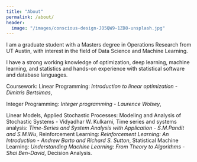 ```yaml
---
title: "About"
permalink: /about/
header:
  image: "/images/conscious-design-JO5QW9-1ZD8-unsplash.jpg"
---
```


I am a graduate student with a Masters degree in Operations Research from UT Austin, with interest in the field of Data Science and Machine Learning.

I have a strong working knowledge of optimization, deep learning, machine learning, and statistics and hands-on experience with statistical software and database languages.

Coursework:
Linear Programming: <em>Introduction to linear optimization - Dimitris Bertsimas</em>, 

Integer Programming: <em>Integer programming - Laurence Wolsey</em>, 

Linear Models, 
Applied Stochastic Processes: </em>Modeling and Analysis of Stochastic Systems - Vidyadhar W. Kulkarni</em>, 
Time series and systems analysis: <em>Time-Series and System Analysis with Application - S.M.Pandit and S.M.Wu</em>, Reinforcement Learning: <em>Reinforcement Learning: An Introduction - Andrew Barto and Richard S. Sutton</em>, 
Statistical Machine Learning: <em>Understanding Machine Learning: From Theory to Algorithms - Shai Ben-David</em>, 
Decision Analysis.



